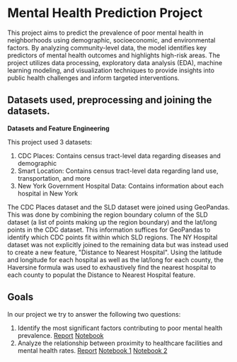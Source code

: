 # Mental Health Prediction Project

This project aims to predict the prevalence of poor mental health in neighborhoods using demographic, socioeconomic, and environmental factors. By analyzing community-level data, the model identifies key predictors of mental health outcomes and highlights high-risk areas. The project utilizes data processing, exploratory data analysis (EDA), machine learning modeling, and visualization techniques to provide insights into public health challenges and inform targeted interventions.

## Datasets used, preprocessing and joining the datasets.
**Datasets and Feature Engineering**

This project used 3 datasets:

1. CDC Places: Contains census tract-level data regarding diseases and demographic 
2. Smart Location: Contains census tract-level data regarding land use, transportation, and more
3. New York Government Hospital Data: Contains information about each hospital in New York

The CDC Places dataset and the SLD dataset were joined using GeoPandas. This was done by combining the region boundary column of the SLD dataset (a list of points making up the region boundary) and the lat/long points in the CDC dataset. This information suffices for GeoPandas to identify which CDC points fit within which SLD regions. The NY Hospital dataset was not explicitly joined to the remaining data but was instead used to create a new feature, "Distance to Nearest Hospital". Using the latitude and longitude for each hospital as well as the lat/long for each county, the Haversine formula was used to exhaustively find the nearest hospital to each county to populat the Distance to Nearest Hospital feature. 


## Goals
In our project we try to answer the following two questions:
1. Identify the most significant factors contributing to poor mental health prevalence. [Report](Feature_Importance.md) [Notebook](notebooks/random_forest_xg_boost.ipynb)
2. Analyze the relationship between proximity to healthcare facilities and mental health rates. [Report](Regression_Analysis.md) [Notebook 1](notebooks/reg_SLD_data_on_mental_health.ipynb) [Notebook 2](notebooks/reg.ipynb)
